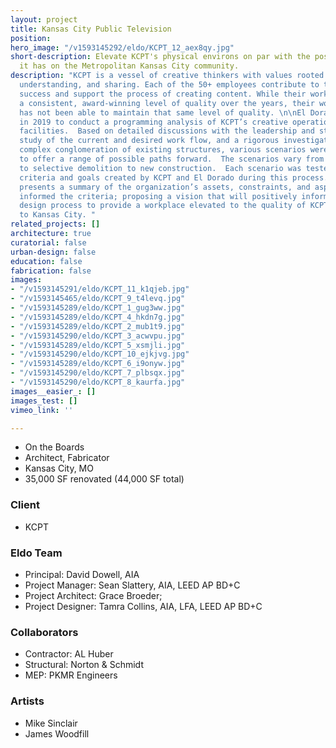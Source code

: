 ```yaml
---
layout: project
title: Kansas City Public Television
position: 
hero_image: "/v1593145292/eldo/KCPT_12_aex8qy.jpg"
short-description: Elevate KCPT's physical environs on par with the positive impact
  it has on the Metropolitan Kansas City community.
description: "KCPT is a vessel of creative thinkers with values rooted in listening,
  understanding, and sharing. Each of the 50+ employees contribute to the company’s
  success and support the process of creating content. While their work has been at
  a consistent, award-winning level of quality over the years, their workplace environment
  has not been able to maintain that same level of quality. \n\nEl Dorado was hired
  in 2019 to conduct a programming analysis of KCPT’s creative operations and existing
  facilities.  Based on detailed discussions with the leadership and staff, a comparative
  study of the current and desired work flow, and a rigorous investigation of the
  complex conglomeration of existing structures, various scenarios were developed
  to offer a range of possible paths forward.  The scenarios vary from minimal renovations
  to selective demolition to new construction.  Each scenario was tested based on
  criteria and goals created by KCPT and El Dorado during this process.  The report
  presents a summary of the organization’s assets, constraints, and aspirations that
  informed the criteria; proposing a vision that will positively inform the upcoming
  design process to provide a workplace elevated to the quality of KCPT’s contributions
  to Kansas City. "
related_projects: []
architecture: true
curatorial: false
urban-design: false
education: false
fabrication: false
images:
- "/v1593145291/eldo/KCPT_11_k1qjeb.jpg"
- "/v1593145465/eldo/KCPT_9_t4levq.jpg"
- "/v1593145289/eldo/KCPT_1_gug3ww.jpg"
- "/v1593145289/eldo/KCPT_4_hkdn7g.jpg"
- "/v1593145289/eldo/KCPT_2_mub1t9.jpg"
- "/v1593145290/eldo/KCPT_3_acwvpu.jpg"
- "/v1593145289/eldo/KCPT_5_xsmjli.jpg"
- "/v1593145290/eldo/KCPT_10_ejkjvg.jpg"
- "/v1593145289/eldo/KCPT_6_i9onyw.jpg"
- "/v1593145290/eldo/KCPT_7_plbsqx.jpg"
- "/v1593145290/eldo/KCPT_8_kaurfa.jpg"
images__easier_: []
images_test: []
vimeo_link: ''

---
```

* On the Boards
* Architect, Fabricator
* Kansas City, MO
* 35,000 SF renovated (44,000 SF total)

### Client

* KCPT

### Eldo Team

* Principal: David Dowell, AIA
* Project Manager: Sean Slattery, AIA, LEED AP BD+C
* Project Architect: Grace Broeder; 
* Project Designer: Tamra Collins, AIA, LFA, LEED AP BD+C

### Collaborators

* Contractor: AL Huber
* Structural: Norton & Schmidt
* MEP: PKMR Engineers

### Artists

* Mike Sinclair
* James Woodfill